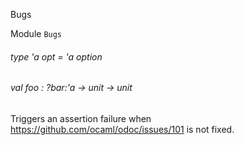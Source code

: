 Bugs

Module  `` Bugs `` 

###### type 'a opt = 'a option

###### val foo : ?bar:'a -> unit -> unit

Triggers an assertion failure when https://github.com/ocaml/odoc/issues/101 is not fixed.
